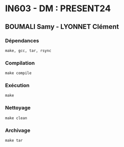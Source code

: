 # IN603 - DM : PRESENT24 

## BOUMALI Samy - LYONNET Clément

### Dépendances
	make, gcc, tar, rsync

### Compilation
	make compile
	
### Exécution
	make
	
### Nettoyage
	make clean
	
### Archivage
	make tar

